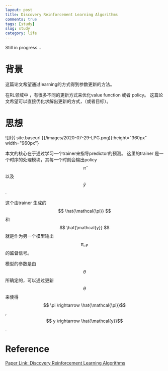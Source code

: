 ```yaml
---
layout: post
title: Discovery Reinforcement Learning Algorithms
comments: true
tags: [study]
slug: study
category: life
---
```





Still in progress...

# 背景

这篇论文希望通过learning的方式得到参数更新的方法。

在RL领域中 ，有很多不同的更新方式来优化value function 或者 policy。
这篇论文希望可以直接优化求解出更新的方式，（或者目标）。
# 思想

![]({{ site.baseurl }}/images/2020-07-29-LPG.png){:height="360px" width="960px"}

本文的核心在于通过学习一个trainer来指导predictor的预测。
这里的trainer 是一个时序的处理模块，其每一个时刻会输出policy $$ \hat{\pi} $$ 以及
 $$ \hat{y} $$.
 
 这个由trainer 生成的$$ \hat{\mathcal{\pi}} $$ 和$$ \hat{\mathcal{y}} $$ 就是作为另一个模型输出$$\mathcal{\pi}, \mathcal{y} $$的监督信号。

模型的参数是由 $$ \theta$$ 所确定的，可以通过更新 $$ \theta$$来使得 $$ \pi \rightarrow \hat{\mathcal{\pi}}$$, $$ y \rightarrow \hat{\mathcal{y}}$$.

# Reference

[Paper Link: Discovery Reinforcement Learning Algorithms](https://arxiv.org/abs/2007.08794)
